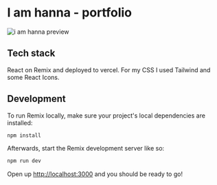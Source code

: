 # I am hanna - portfolio

![i am hanna preview](https://repository-images.githubusercontent.com/476819218/92624caf-77dd-4725-b156-d450aab267e3)

## Tech stack

React on Remix and deployed to vercel. For my CSS I used Tailwind and some React Icons.

## Development

To run Remix locally, make sure your project's local dependencies are installed:

```sh
npm install
```

Afterwards, start the Remix development server like so:

```sh
npm run dev
```

Open up [http://localhost:3000](http://localhost:3000) and you should be ready to go!
